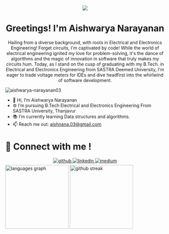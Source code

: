 ###
<!-- <h1 align="center">Greetings! I'm Aishwarya Narayanan</h1> -->
<div align="center">
<img src="https://user-images.githubusercontent.com/42115530/92640221-9728ca00-f2fa-11ea-8994-c72b26e937de.gif" align="center"/>
</div>
<h1 align="center">Greetings! I'm Aishwarya Narayanan</h1>
<p align="center">Hailing from a diverse background, with roots in Electrical and Electronics Engineering! Forget circuits, I'm captivated by code! While the world of electrical engineering ignited my love for problem-solving, it's the dance of algorithms and the magic of innovation in software that truly makes my circuits hum. Today, as I stand on the cusp of graduating with my B.Tech. in Electrical and Electronics Engineering from SASTRA Deemed University, I'm eager to trade voltage meters for IDEs and dive headfirst into the whirlwind of software development.</p>

<p align="left"> <img src="https://komarev.com/ghpvc/?username=Aishwarya-Narayanan03" alt="aishwarya-narayanan03" /> </p>










- 👋 Hi, I’m Aishwarya Narayanan
- ⚙️ I’m pursuing B.Tech Electrical and Electronics Engineering From SASTRA University, Thanjavur 
- 📚 I’m currently learning Data structures and algorithms.
- 📫 Reach me out: aishnana.03@gmail.com



# 💬 Connect with me !
<div align="center">
<a href="https://github.com/Aishwarya-Naryanan03" target="_blank">
<img src=https://img.shields.io/badge/github-%2324292e.svg?&style=for-the-badge&logo=github&logoColor=white alt=github style="margin-bottom: 5px;" />
</a>
<a href="https://linkedin.com/in/aishwaya-narayanan" target="_blank">
<img src=https://img.shields.io/badge/linkedin-%231E77B5.svg?&style=for-the-badge&logo=linkedin&logoColor=white alt=linkedin style="margin-bottom: 5px;" />
</a>
<a href="https://medium.com/@aishwarya_narayanan" target="_blank">
<img src=https://img.shields.io/badge/medium-%23292929.svg?&style=for-the-badge&logo=medium&logoColor=white alt=medium style="margin-bottom: 5px;" />
</a>  
</div>  













  <img src="https://github-readme-stats.vercel.app/api/top-langs?username=Aishwarya-Narayanan03&locale=en&hide_title=false&layout=compact&card_width=320&langs_count=5&theme=algolia&hide_border=false" height="200" alt="languages graph"  />
   <img src="https://github-readme-streak-stats.herokuapp.com/?user=Aishwarya-Narayanan03&theme=algolia" height="200" alt="github streak"  />
</div>







<!---
Aishwarya-Narayanan03/Aishwarya-Narayanan03 is a ✨ special ✨ repository because its `README.md` (this file) appears on your GitHub profile.
You can click the Preview link to take a look at your changes.
--->
